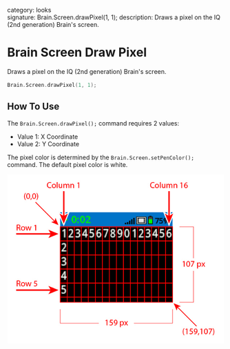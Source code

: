 category: looks  
signature: Brain.Screen.drawPixel(1, 1);
description: Draws a pixel on the IQ (2nd generation) Brain's screen.

# Brain Screen Draw Pixel
Draws a pixel on the IQ (2nd generation) Brain's screen.

```cpp
Brain.Screen.drawPixel(1, 1);
```

## How To Use

The `Brain.Screen.drawPixel();` command requires 2 values:

* Value 1: X Coordinate
* Value 2: Y Coordinate

The pixel color is determined by the `Brain.Screen.setPenColor();` command. The default pixel color is white.

![brain_screen_info](iq2_row_column_brain.jpg)

<advanced>
</advanced>